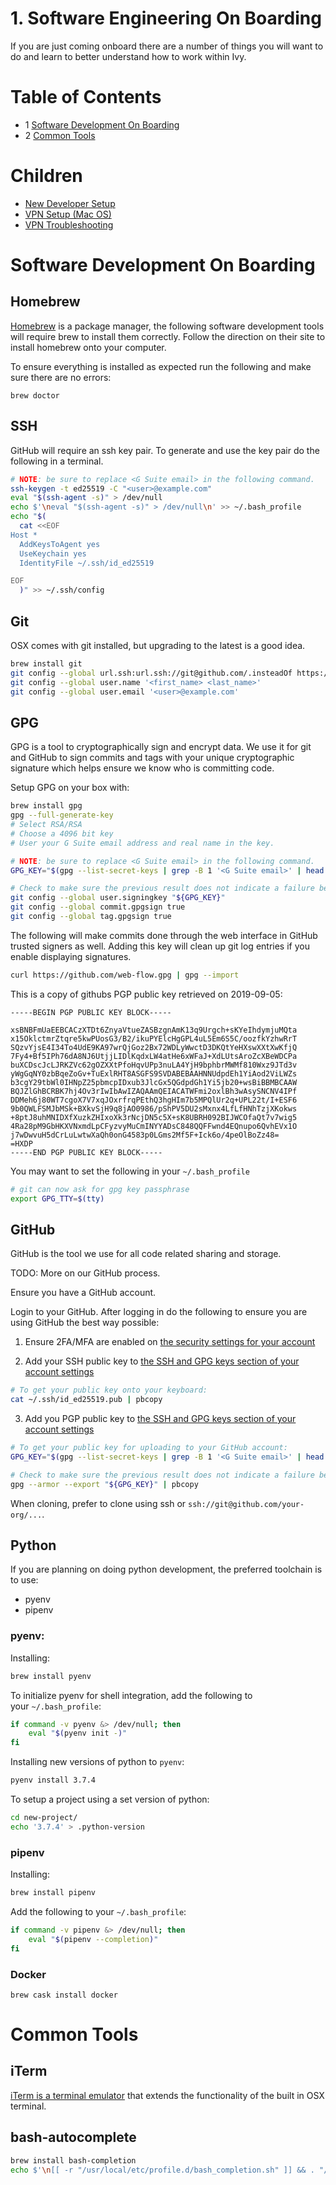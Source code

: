 # 1. Software Engineering On Boarding

If you are just coming onboard there are a number of things you will want to do and learn to better understand how to work within Ivy.

# Table of Contents

-   1 [Software Development On Boarding](#id-1.SoftwareEngineeringOnBoarding-SoftwareDevelopmentOnBoarding)
-   2 [Common Tools](#id-1.SoftwareEngineeringOnBoarding-CommonTools)

# Children

-   [New Developer Setup](New_Developer_Setup)
-   [VPN Setup (Mac OS)](VPN_Setup_Mac_OS_)
-   [VPN Troubleshooting](VPN_Troubleshooting)


# Software Development On Boarding

## Homebrew

[Homebrew](https://brew.sh/) is a package manager, the following
software development tools will require brew to install them correctly.
Follow the direction on their site to install homebrew onto your
computer.

To ensure everything is installed as expected run the following and make
sure there are no errors:

```
brew doctor
```

## SSH

GitHub will require an ssh key pair. To generate and use the key pair do
the following in a terminal.

``` bash
# NOTE: be sure to replace <G Suite email> in the following command.
ssh-keygen -t ed25519 -C "<user>@example.com"
eval "$(ssh-agent -s)" > /dev/null
echo $'\neval "$(ssh-agent -s)" > /dev/null\n' >> ~/.bash_profile
echo "$(
  cat <<EOF
Host *
  AddKeysToAgent yes
  UseKeychain yes
  IdentityFile ~/.ssh/id_ed25519

EOF
  )" >> ~/.ssh/config
```

## Git

OSX comes with git installed, but upgrading to the latest is a good idea.

``` bash
brew install git
git config --global url.ssh:url.ssh://git@github.com/.insteadOf https://github.com/
git config --global user.name '<first_name> <last_name>'
git config --global user.email '<user>@example.com'
```

## GPG

GPG is a tool to cryptographically sign and encrypt data. We use it for
git and GitHub to sign commits and tags with your unique cryptographic
signature which helps ensure we know who is committing code.

Setup GPG on your box with:

``` bash
brew install gpg
gpg --full-generate-key
# Select RSA/RSA
# Choose a 4096 bit key
# User your G Suite email address and real name in the key.

# NOTE: be sure to replace <G Suite email> in the following command.
GPG_KEY="$(gpg --list-secret-keys | grep -B 1 '<G Suite email>' | head -n 1 | tr -d '[[:space:]]')" && [ -z "${GPG_KEY}" ] && echo $'\n#####\nFAILURE\n#####\n' || echo $'\n#####\nSUCCESS\n#####'

# Check to make sure the previous result does not indicate a failure before proceeding
git config --global user.signingkey "${GPG_KEY}"
git config --global commit.gpgsign true
git config --global tag.gpgsign true
```

The following will make commits done through the web interface in GitHub
trusted signers as well. Adding this key will clean up git log entries
if you enable displaying signatures.

``` bash
curl https://github.com/web-flow.gpg | gpg --import
```

This is a copy of githubs PGP public key retrieved on 2019-09-05:

```shell
-----BEGIN PGP PUBLIC KEY BLOCK-----

xsBNBFmUaEEBCACzXTDt6ZnyaVtueZASBzgnAmK13q9Urgch+sKYeIhdymjuMQta
x15OklctmrZtqre5kwPUosG3/B2/ikuPYElcHgGPL4uL5Em6S5C/oozfkYzhwRrT
SQzvYjsE4I34To4UdE9KA97wrQjGoz2Bx72WDLyWwctD3DKQtYeHXswXXtXwKfjQ
7Fy4+Bf5IPh76dA8NJ6UtjjLIDlKqdxLW4atHe6xWFaJ+XdLUtsAroZcXBeWDCPa
buXCDscJcLJRKZVc62gOZXXtPfoHqvUPp3nuLA4YjH9bphbrMWMf810Wxz9JTd3v
yWgGqNY0zbBqeZoGv+TuExlRHT8ASGFS9SVDABEBAAHNNUdpdEh1YiAod2ViLWZs
b3cgY29tbWl0IHNpZ25pbmcpIDxub3JlcGx5QGdpdGh1Yi5jb20+wsBiBBMBCAAW
BQJZlGhBCRBK7hj4Ov3rIwIbAwIZAQAAmQEIACATWFmi2oxlBh3wAsySNCNV4IPf
DDMeh6j80WT7cgoX7V7xqJOxrfrqPEthQ3hgHIm7b5MPQlUr2q+UPL22t/I+ESF6
9b0QWLFSMJbMSk+BXkvSjH9q8jAO0986/pShPV5DU2sMxnx4LfLfHNhTzjXKokws
+8ptJ8uhMNIDXfXuzkZHIxoXk3rNcjDN5c5X+sK8UBRH092BIJWCOfaQt7v7wig5
4Ra28pM9GbHKXVNxmdLpCFyzvyMuCmINYYADsC848QQFFwnd4EQnupo6QvhEVx1O
j7wDwvuH5dCrLuLwtwXaQh0onG4583p0LGms2Mf5F+Ick6o/4peOlBoZz48=
=HXDP
-----END PGP PUBLIC KEY BLOCK-----
```

You may want to set the following in your `~/.bash_profile`

```bash
# git can now ask for gpg key passphrase
export GPG_TTY=$(tty)
```


## GitHub

GitHub is the tool we use for all code related sharing and storage.

TODO: More on our GitHub process.

Ensure you have a GitHub account.

Login to your GitHub. After logging in do the following to ensure you are using GitHub the best way possible:

1.  Ensure 2FA/MFA are enabled on [the security settings for your account](https://github.com/settings/security)

2.  Add your SSH public key to [the SSH and GPG keys section of your account settings](https://github.com/settings/keys)

```bash
# To get your public key onto your keyboard:
cat ~/.ssh/id_ed25519.pub | pbcopy
```

3.  Add you PGP public key to [the SSH and GPG keys section of your
    account settings](https://github.com/settings/keys)

```bash
# To get your public key for uploading to your GitHub account:
GPG_KEY="$(gpg --list-secret-keys | grep -B 1 '<G Suite email>' | head -n 1 | tr -d '[[:space:]]')" && [ -z "${GPG_KEY}" ] && echo $'\n#####\nFAILURE\n#####\n' || echo $'\n#####\nSUCCESS\n#####'

# Check to make sure the previous result does not indicate a failure before proceeding
gpg --armor --export "${GPG_KEY}" | pbcopy
```

When cloning, prefer to clone using ssh or `ssh://git@github.com/your-org/...`.

## Python

If you are planning on doing python development, the preferred toolchain
is to use:

-   pyenv
-   pipenv

### pyenv:

Installing:

``` bash
brew install pyenv
```

To initialize pyenv for shell integration, add the following to your `~/.bash_profile`:

```bash
if command -v pyenv &> /dev/null; then
    eval "$(pyenv init -)"
fi
```

Installing new versions of python to `pyenv`:

``` bash
pyenv install 3.7.4
```

To setup a project using a set version of python:

``` bash
cd new-project/
echo '3.7.4' > .python-version
```

### pipenv

Installing:

``` bash
brew install pipenv
```

Add the following to your `~/.bash_profile`:

``` bash
if command -v pipenv &> /dev/null; then
    eval "$(pipenv --completion)"
fi
```

### Docker

```
brew cask install docker
```

# Common Tools

## iTerm

[iTerm is a terminal emulator](https://www.iterm2.com/) that extends the functionality of the built in OSX terminal.

## bash-autocomplete

``` bash
brew install bash-completion
echo $'\n[[ -r "/usr/local/etc/profile.d/bash_completion.sh" ]] && . "/usr/local/etc/profile.d/bash_completion.sh"\n' >> ~/.bash_profile
```
